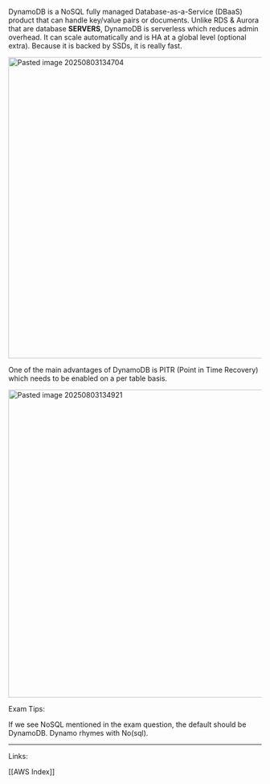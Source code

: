 DynamoDB is a NoSQL fully managed Database-as-a-Service (DBaaS) product that can handle key/value pairs or documents. Unlike RDS & Aurora that are database **SERVERS**, DynamoDB is serverless which reduces admin overhead. It can scale automatically and is HA at a global level (optional extra). Because it is backed by SSDs, it is really fast. 

<img width="1253" height="599" alt="Pasted image 20250803134704" src="https://github.com/user-attachments/assets/e8daf297-daf5-4386-a16d-758843636f38" />


One of the main advantages of DynamoDB is PITR (Point in Time Recovery) which needs to be enabled on a per table basis. 

<img width="1223" height="612" alt="Pasted image 20250803134921" src="https://github.com/user-attachments/assets/c4fb995a-b44e-4f14-965a-88469a8a5608" />

<span class="red-text">Exam Tips:</span>

If we see NoSQL mentioned in the exam question, the default should be DynamoDB.
Dynamo rhymes with No(sql).

---
Links:

[[AWS Index]]

